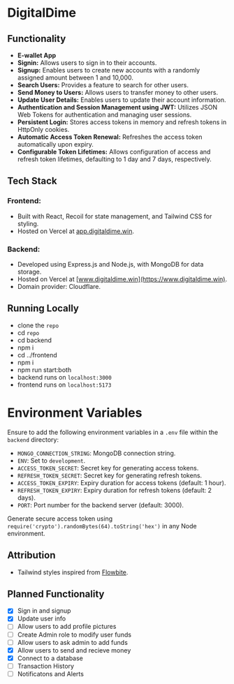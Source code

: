 # DigitalDime

## Functionality

- **E-wallet App**
- **Signin:** Allows users to sign in to their accounts.
- **Signup:** Enables users to create new accounts with a randomly assigned amount between 1 and 10,000.
- **Search Users:** Provides a feature to search for other users.
- **Send Money to Users:** Allows users to transfer money to other users.
- **Update User Details:** Enables users to update their account information.
- **Authentication and Session Management using JWT:** Utilizes JSON Web Tokens for authentication and managing user sessions.
- **Persistent Login:** Stores access tokens in memory and refresh tokens in HttpOnly cookies.
- **Automatic Access Token Renewal:** Refreshes the access token automatically upon expiry.
- **Configurable Token Lifetimes:** Allows configuration of access and refresh token lifetimes, defaulting to 1 day and 7 days, respectively.

## Tech Stack

### Frontend:
- Built with React, Recoil for state management, and Tailwind CSS for styling.
- Hosted on Vercel at [app.digitaldime.win](https://app.digitaldime.win).

### Backend:
- Developed using Express.js and Node.js, with MongoDB for data storage.
- Hosted on Vercel at [www.digitaldime.win](https://www.digitaldime.win).
- Domain provider: Cloudflare.

## Running Locally

- clone the `repo`
- cd `repo`
- cd backend
- npm i
- cd ../frontend
- npm i
- npm run start:both
- backend runs on `localhost:3000`
- frontend runs on `localhost:5173`

# Environment Variables

Ensure to add the following environment variables in a `.env` file within the `backend` directory:

- `MONGO_CONNECTION_STRING`: MongoDB connection string.
- `ENV`: Set to `development`.
- `ACCESS_TOKEN_SECRET`: Secret key for generating access tokens.
- `REFRESH_TOKEN_SECRET`: Secret key for generating refresh tokens.
- `ACCESS_TOKEN_EXPIRY`: Expiry duration for access tokens (default: 1 hour).
- `REFRESH_TOKEN_EXPIRY`: Expiry duration for refresh tokens (default: 2 days).
- `PORT`: Port number for the backend server (default: 3000).

Generate secure access token using `require('crypto').randomBytes(64).toString('hex')` in any Node environment.

## Attribution

- Tailwind styles inspired from [Flowbite](https://flowbite.com/).

## Planned Functionality
- [x] Sign in and signup
- [x] Update user info
- [ ] Allow users to add profile pictures
- [ ] Create Admin role to modify user funds
- [ ] Allow users to ask admin to add funds
- [x] Allow users to send and recieve money
- [x] Connect to a database
- [ ] Transaction History
- [ ] Notificatons and Alerts